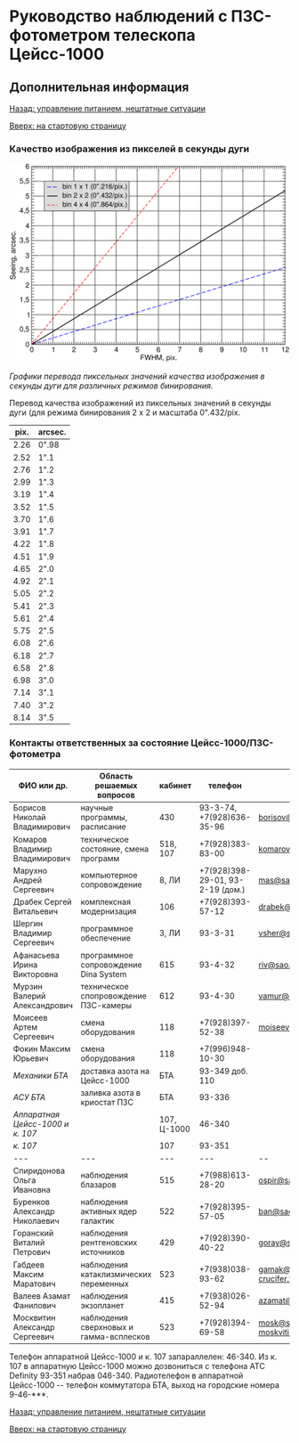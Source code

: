 # Руководство наблюдений с ПЗС-фотометром телескопа Цейсс-1000

## Дополнительная информация

[Назад: управление питанием, нештатные ситуации](Neshtat.md)

[Вверх: на стартовую страницу](index.md)

### Качество изображения из пикселей в секунды дуги

![Графики перевода пиксельных значений качества изображения в секунды дуги для различных режимов бинирования.](pic/Scale.png)

  *Графики перевода пиксельных значений качества изображения в секунды дуги для различных режимов бинирования.*


Перевод качества изображений из пиксельных значений в секунды дуги 
(для режима бинирования 2 х 2 и масштаба 0".432/pix.

   pix. | arcsec.
   ---  | ---
   2.26 | 0".98
   2.52 | 1".1 
   2.76 | 1".2 
   2.99 | 1".3 
   3.19 | 1".4 
   3.52 | 1".5 
   3.70 | 1".6 
   3.91 | 1".7 
   4.22 | 1".8 
   4.51 | 1".9 
   4.65 | 2".0 
   4.92 | 2".1 
   5.05 | 2".2 
   5.41 | 2".3 
   5.61 | 2".4 
   5.75 | 2".5 
   6.08 | 2".6 
   6.18 | 2".7 
   6.58 | 2".8 
   6.98 | 3".0 
   7.14 | 3".1 
   7.40 | 3".2 
   8.14 | 3".5 






### Контакты ответственных за состояние Цейсс-1000/ПЗС-фотометра

ФИО или др.                               | Область решаемых вопросов                |  кабинет    | телефон                           | e-mail
---                                       | ---                                      | ---         | ---                               | ---
Борисов Николай Владимирович              | научные программы, расписание            |  430        | 93-3-74, +7(928)636-35-96         | <borisov@sao.ru>
Комаров Владимир Владимирович             | техническое состояние, смена программ    |  518, 107   | +7(928)383-83-00                  | <komarov@sao.ru>
Марухно Андрей Сергеевич                  | компьютерное сопровождение               |  8, ЛИ      | +7(928)398-29-01, 93-2-19 (дом.)  | <mas@sao.ru>
Драбек Сергей Витальевич                  | комплексная модернизация                 |  106        | +7(928)393-57-12 | <drabek@sao.ru>
Шергин Владимир Сергеевич                 | программное обеспечение                  |  3, ЛИ      | 93-3-31          | <vsher@sao.ru> 
Афанасьева Ирина Викторовна               | программное сопровождение Dina System    |  615        | 93-4-32          | <riv@sao.ru>
Мурзин Валерий Александрович              | техническое спопровождение ПЗС-камеры    |  612        | 93-4-30          | <vamur@sao.ru>
Моисеев Артем Сергеевич                   | смена оборудования                       |  118        | +7(928)397-52-38 | <moiseevart1989@gmail.com>
Фокин Максим Юрьевич                      | смена оборудования                       |  118        | +7(996)948-10-30 |
*Механики БТА*                            | доставка азота на Цейсс-1000             |  БТА        | 93-349 доб. 110  |
*АСУ БТА*                                 | заливка азота в криостат ПЗС             |  БТА        | 93-336           |
*Аппаратная Цейсс-1000 и к. 107*          |                                          | 107, Ц-1000 | 46-340           |
*к. 107*                                  |                                          |  107        | 93-351           |
---                                       | ---                                      | ---         | ---              | --
Спиридонова Ольга Ивановна                | наблюдения блазаров                      |  515        | +7(988)613-28-20 | <ospir@sao.ru>
Буренков Александр Николаевич             | наблюдения активных ядер галактик        |  522        | +7(928)395-57-05 | <ban@sao.ru>
Горанский Виталий Петрович                | наблюдения рентгеновских источников      |  429        | +7(928)390-40-22 | <goray@sao.ru>
Габдеев Максим Маратович                  | наблюдения катаклизмических переменных   |  523        | +7(938)038-93-62 | <gamak@sao.ru>  <crucifer.troll@gmail.com>
Валеев Азамат Фанилович                   | наблюдения экзопланет                    |  415        | +7(938)026-52-94 | <azamat@sao.ru> 
Москвитин Александр Сергеевич             | наблюдения сверхновых и гамма-всплесков  |  523        | +7(928)394-69-58 | <mosk@sao.ru>  <moskvitin.alexander@gmail.com>  

                                          
Телефон аппаратной Цейсс-1000 и к. 107 запараллелен: 46-340. Из к. 107 в аппаратную Цейсс-1000 можно дозвониться с телефона ATC Definity 
93-351 набрав 046-340. 
Радиотелефон в аппаратной Цейсс-1000 -- телефон коммутатора БТА, выход на городские номера 9-46-***.


[Назад: управление питанием, нештатные ситуации](Neshtat.md)

[Вверх: на стартовую страницу](index.md)



